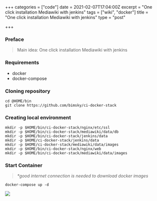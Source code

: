 +++
categories = ["code"]
date = 2021-02-07T17:04:00Z
excerpt = "One click installation Mediawiki with jenkins"
tags = ["wiki", "docker"]
title = "One click installation Mediawiki with jenkins"
type = "post"

+++
### Preface

> Main idea: One click installation Mediawiki with jenkins

### Requirements

* docker
* docker-compose

### Cloning repository

    cd @HOME/bin
    git clone https://github.com/bimsky/ci-docker-stack

### Creating local environment

    mkdir -p $HOME/bin/ci-docker-stack/nginx/etc/ssl
    mkdir -p $HOME/bin/ci-docker-stack/mediawiki/data/db
    mkdir -p $HOME/bin/ci-docker-stack/jenkins/data
    mkdir -p $HOME/ci-docker-stack/jenkins/data
    mkdir -p $HOME/ci-docker-stack/mediawiki/data/images
    mkdir -p $HOME/bin/ci-docker-stack/nginx/web
    mkdir -p $HOME/bin/ci-docker-stack/mediawiki/data/images

### Start Container

> _*good internet connection is needed to download docker images_

    docker-compose up -d

![](https://res.cloudinary.com/bimagv/image/upload/v1612806157/2021-02/123/Screen_2021-02-08_23-36-56_av1iji.png)